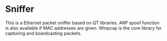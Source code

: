 # Sniffer

This is a Ethernet packet sniffer based on QT libraries. ARP spoof function is also available if MAC addresses are given.
Winpcap is the core library for capturing and boardcasting packets.
